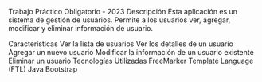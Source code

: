 Trabajo Práctico Obligatorio - 2023
Descripción
Esta aplicación es un sistema de gestión de usuarios. Permite a los usuarios ver, agregar, modificar y eliminar información de usuario.

Características
Ver la lista de usuarios
Ver los detalles de un usuario
Agregar un nuevo usuario
Modificar la información de un usuario existente
Eliminar un usuario
Tecnologías Utilizadas
FreeMarker Template Language (FTL)
Java
Bootstrap
